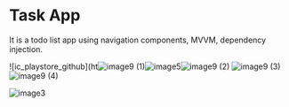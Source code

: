 # Task App
It is a todo list app using navigation components, MVVM, dependency injection.

![ic_playstore_github](ht![image9 (1)](https://user-images.githubusercontent.com/49050597/213434389-6ff8736b-fc26-4f16-8f81-622cc2f13bec.jpeg)![image5](https://user-images.githubusercontent.com/49050597/213434387-3300d744-bc31-4e32-9c17-8db0495c6b3d.jpeg)![image9 (2)](https://user-images.githubusercontent.com/49050597/213434392-6776b920-bfcf-4598-af4e-61603b44f2b2.jpeg)
![image9 (3)](https://user-images.githubusercontent.com/49050597/213434393-3130afa4-bdc8-43a0-8b50-7fa4b1aad82d.jpeg)
![image9 (4)](https://user-images.githubusercontent.com/49050597/213434397-487ed441-771b-4828-a2a6-05a3459a75f2.jpeg)



![image3](https://user-images.githubusercontent.com/49050597/213434382-e19969d8-b3a7-49ff-8acb-0f95d73d883f.jpeg)
